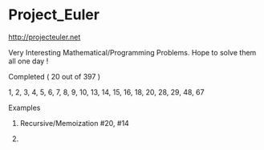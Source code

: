 Project_Euler
=============

http://projecteuler.net

Very Interesting Mathematical/Programming Problems. Hope to solve them all one day !

Completed ( 20 out of 397 )

1, 2, 3, 4, 5, 6, 7, 8, 9, 10, 13, 14, 15, 16, 18, 20, 28, 29, 48, 67


Examples

1) Recursive/Memoization #20, #14

2) 

